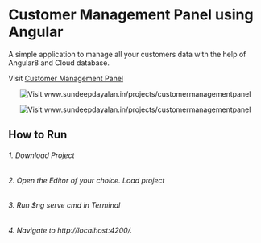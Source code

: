 # Customer Management Panel using Angular
<h7>A simple application to manage all your customers data with the help of Angular8 and Cloud database.</h7>
<p>Visit  <a href="www.sundeepdayalan.in/projects/customermanagementpanel">Customer Management Panel</a></p>

<p align="center">
  <img src="https://firebasestorage.googleapis.com/v0/b/customermanagement-9b8a9.appspot.com/o/Screenshots%2FGroup%2015.png?alt=media&token=314f861f-5d74-48e3-8c6c-0998cc03f130"  title="Visit www.sundeepdayalan.in/projects/customermanagementpanel">
</p>

<p align="center">
  <img src="https://firebasestorage.googleapis.com/v0/b/customermanagement-9b8a9.appspot.com/o/Screenshots%2FGroup%2014.png?alt=media&token=162a6667-1c47-4080-adf5-8d10e8aa4a42"  title="Visit www.sundeepdayalan.in/projects/customermanagementpanel">
</p>


## How to Run
<h6>1. Download Project</h6>
<h6>2. Open the Editor of your choice. Load project</h6>
<h6>3. Run $ng serve cmd in Terminal</h6>
<h6>4. Navigate to http://localhost:4200/.</h6>

